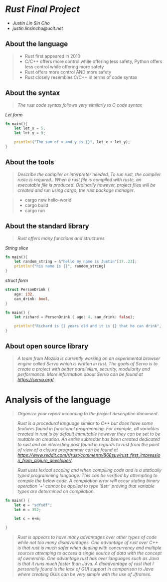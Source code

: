 # _Rust Final Project_

- _Justin Lin Sin Cho_
- _justin.linsincho@uoit.net_

## About the language

> - Rust first appeared in 2010
> - C/C++ offers more control while offering less safety, Python offers less control while offering more safety
> - Rust offers more control AND more safety
> - Rust closely resembles C/C++ in terms of code syntax

## About the syntax

> _The rust code syntax follows very similarly to C code syntax_

*Let form*

```rust
fn main(){
	let let_x = 5;
	let let_y = 9;

	println!("The sum of x and y is {}", let_x + let_y);
}
```

## About the tools

> _Describe the compiler or interpreter needed_.
> _To run rust, the compiler rustc is required._.
> _When a rust file is compiled with rustc, an executable file is produced_.
> _Ordinarily however, project files will be created and run using cargo, the rust package manager_.

> - cargo new hello-world
> - cargo build
> - cargo run

## About the standard library

> _Rust offers many functions and structures_

*String slice*

```rust
fn main(){
	let random_string = &"hello my name is Justin"[17..23];
	println!("his name is {}", random_string)
}
```

*struct form*

```rust
struct PersonDrink {
    age: i32,
    can_drink: bool,
}

fn main() {
    let richard = PersonDrink { age: 4, can_drink: false}; 

    println!("Richard is {} years old and it is {} that he can drink", richard.age, richard.can_drink);
}
```

## About open source library

> _A team from Mozilla is currently working on an experimental browser engine called Servo which is written in rust._
> _The goals of Servo is to create a project with better parallelism, security, modularity and performance._
> _More information about Servo can be found at https://servo.org/_


# Analysis of the language

> _Organize your report according to the project description
document_.

> _Rust is a procedural language similar to C++ but does have some features found in functional programming. For example, all variables created in rust is by default immutable however they can be set to be mutable on creation. An entire subreddit has been created dedicated to rust and an interesting post found in regards to rust from the point of view of a clojure programmer can be found at https://www.reddit.com/r/rust/comments/868suv/rust_first_impression_from_clojure_developer/._

> _Rust uses lexical scoping and when compiling code and is a statically typed programming language. This can be verified by attempting to compile the below code. A compilation error will occur stating binary operation '+' cannot be applied to type '&str' proving that variable types are determined on compilation._

```rust
fn main() {
    let e = "sdfsdf";
    let m = 352;

    let c = e+m;

}
```

> _Rust is appears to have many advantages over other types of code while not too many disadvantages. One advantage of rust over C++ is that rust is much safer when dealing with concurrency and multiple sources attemping to access a single source of data with the concept of ownership. One advantage rust has over languages such as Java is that it runs much faster than Java. A disadvantage of rust that I personally found is the lack of GUI support in comparison to Java where creating GUIs can be very simple with the use of Jframes._

